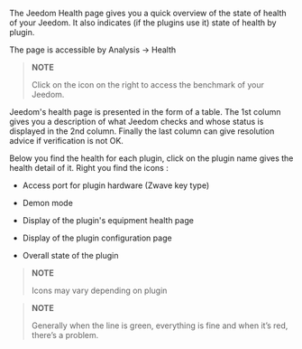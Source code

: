 The Jeedom Health page gives you a quick overview of
the state of health of your Jeedom. It also indicates (if the plugins
use it) state of health by plugin.

The page is accessible by Analysis → Health

> **NOTE**
>
> Click on the icon on the right to access the benchmark of your
> Jeedom.

Jeedom&#39;s health page is presented in the form of a table. The 1st
column gives you a description of what Jeedom checks and whose status
is displayed in the 2nd column. Finally the last column can
give resolution advice if verification is not OK.

Below you find the health for each plugin, click on the
plugin name gives the health detail of it. Right you
find the icons :

-   Access port for plugin hardware (Zwave key type)

-   Demon mode

-   Display of the plugin&#39;s equipment health page

-   Display of the plugin configuration page

-   Overall state of the plugin

> **NOTE**
>
> Icons may vary depending on plugin

> **NOTE**
>
> Generally when the line is green, everything is fine
> and when it’s red, there’s a problem.
